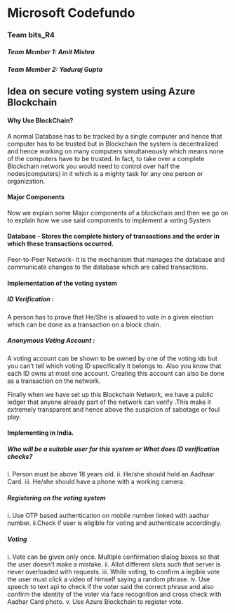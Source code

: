 # Microsoft Codefundo 

### Team bits_R4

##### Team Member 1: Amit Mishra
##### Team Member 2: Yaduraj Gupta

## Idea on secure voting system using Azure Blockchain

#### Why Use BlockChain?
A normal Database has to be tracked by a single computer and hence that computer has to be trusted but in Blockchain the system is decentralized and hence working on many computers simultaneously which means none of the computers have to be trusted. In fact, to take over a complete Blockchain network you would need to control over half the nodes(computers) in it which is a mighty task for any one person or organization.

#### Major Components
Now we explain some Major components of a blockchain and then we go on to explain how we use said components to implement a voting System

#### Database - Stores the complete history of transactions and the order in which these transactions occurred.
Peer-to-Peer Network- it is the mechanism that manages the database and communicate changes to the database which are called transactions.

#### Implementation of the voting system
##### ID Verification : 
A person has to prove that He/She is allowed to vote in a given election which can be done as a transaction on a block chain.

##### Anonymous Voting Account : 
A voting account can be shown to be owned by one of the voting ids but you can’t tell which voting ID specifically it belongs to. Also you know that each ID owns at most one account. Creating this account can also be done as a transaction on the network.

Finally when we have set up this Blockchain Network, we have a public ledger that anyone already part of the network can verify .This make it extremely transparent and hence above the suspicion of sabotage or foul play.

#### Implementing in India.

##### Who will be a suitable user for this system or What does ID verification checks?
i. Person must be above 18 years old.
ii. He/she should hold an Aadhaar Card.
iii. He/she should have a phone with a working camera. 

##### Registering on the voting system
i. Use OTP based authentication on mobile number linked with aadhar number.
ii.Check if user is eligible for voting and authenticate accordingly. 

##### Voting
i. Vote can be given only once. Multiple confirmation dialog boxes so that the user doesn't make a mistake.
ii. Allot different slots such that server is never overloaded with requests.
iii. While voting, to confirm a legible vote the user must click a video of himself saying a random phrase.
iv. Use speech to text api to check if the voter said the correct phrase and also confirm the identity of the voter via face recognition and cross check with Aadhar Card photo.
v. Use Azure Blockchain to register vote.  

